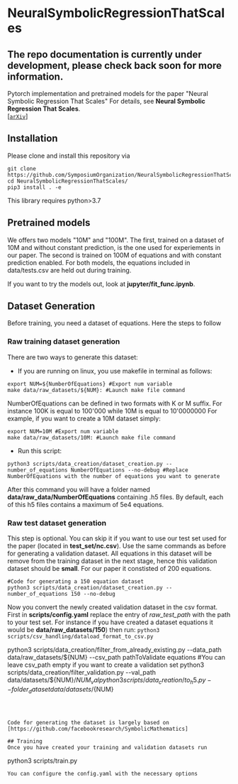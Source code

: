 # NeuralSymbolicRegressionThatScales
## The repo documentation is currently under development, please check back soon for more information.

Pytorch implementation and pretrained models for the paper "Neural Symbolic Regression That Scales" 
For details, see **Neural Symbolic Regression That Scales**.  
[[`arXiv`](https://arxiv.org/pdf/2106.06427.pdf)] 


## Installation
Please clone and install this repository via

```
git clone https://github.com/SymposiumOrganization/NeuralSymbolicRegressionThatScales.git
cd NeuralSymbolicRegressionThatScales/
pip3 install . -e
```

This library requires python>3.7



## Pretrained models
We offers two models "10M" and "100M". The first, trained on a dataset of 10M and without constant prediction, is the one used for experiements in our paper. The second is trained on 100M of equations and with constant prediction enabled.
For both models, the equations included in data/tests.csv are held out during training.

If you want to try the models out, look at **jupyter/fit_func.ipynb**.


## Dataset Generation
Before training, you need a dataset of equations. Here the steps to follow

### Raw training dataset generation
There are two ways to generate this dataset:

* If you are running on linux, you use makefile in terminal as follows:
```
export NUM=${NumberOfEquations} #Export num variable
make data/raw_datasets/${NUM}: #Launch make file command
```
NumberOfEquations can be defined in two formats with K or M suffix. For instance 100K is equal to 100'000 while 10M is equal to 10'0000000
For example, if you want to create a 10M dataset simply:

```
export NUM=10M #Export num variable
make data/raw_datasets/10M: #Launch make file command
```

* Run this script: 
```
python3 scripts/data_creation/dataset_creation.py --number_of_equations NumberOfEquations --no-debug #Replace NumberOfEquations with the number of equations you want to generate
```

After this command you will have a folder named **data/raw_data/NumberOfEquations** containing .h5 files. By default, each of this h5 files contains a maximum of 5e4 equations.

### Raw test dataset generation
This step is optional. You can skip it if you want to use our test set used for the paper (located in **test_set/nc.csv**).
Use the same commands as before for generating a validation dataset. All equations in this dataset will be remove from the training dataset in the next stage, 
hence this validation dataset should be **small**. For our paper it constisted of 200 equations.

```
#Code for generating a 150 equation dataset 
python3 scripts/data_creation/dataset_creation.py --number_of_equations 150 --no-debug 
```

Now you convert the newly created validation dataset in the csv format. First in **scripts/config.yaml** replace the entry of *raw_test_path* with the path to your test set. For instance if you have created a dataset equations it would be **data/raw_datasets/150**) then run: `python3 scripts/csv_handling/dataload_format_to_csv.py`



python3 scripts/data_creation/filter_from_already_existing.py --data_path data/raw_datasets/${NUM} --csv_path pathToValidate equations #You can leave csv_path empty if you want to create a validation set
python3 scripts/data_creation/filter_validation.py --val_path data/datasets/${NUM}/${NUM}_val
python3 scripts/data_creation/to_h5.py --folder_dataset data/datasets/${NUM} 
```



Code for generating the dataset is largely based on [https://github.com/facebookresearch/SymbolicMathematics]

## Training
Once you have created your training and validation datasets run 
```
python3 scripts/train.py
```
You can configure the config.yaml with the necessary options
